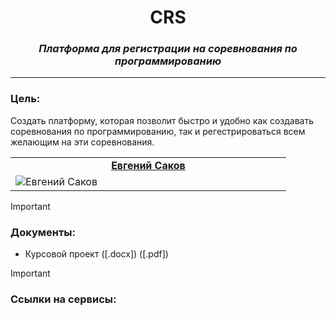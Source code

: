 <div align="center">
    <h1>CRS</h1>
    <figcaption><h3><i>Платформа для регистрации на соревнования по программированию</i></h3></figcaption>
    <hr/>
</div>

### Цель: 
Создать платформу, которая позволит быстро и удобно как создавать соревнования по программированию, так и регестрироваться всем желающим на эти соревнования.
<table align="center">
  <tr>
    <td align="center"><div><b><a href="https://github.com/PiPuKaPRo">Евгений Саков</a></b></div><i>
  </tr>
  <tr>
    <td width = 33.33% height = 33.33% ><img src="https://avatars.githubusercontent.com/u/91192469" alt="Евгений Саков"></td>
  </tr>
</table>


> [!IMPORTANT]
> ### Документы:
> - Курсовой проект ([.docx]) ([.pdf])

> [!IMPORTANT]
> ### Ссылки на сервисы:

